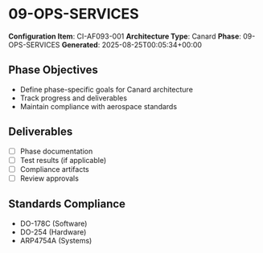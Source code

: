 # 09-OPS-SERVICES

**Configuration Item**: CI-AF093-001
**Architecture Type**: Canard
**Phase**: 09-OPS-SERVICES
**Generated**: 2025-08-25T00:05:34+00:00

## Phase Objectives
- Define phase-specific goals for Canard architecture
- Track progress and deliverables
- Maintain compliance with aerospace standards

## Deliverables
- [ ] Phase documentation
- [ ] Test results (if applicable)
- [ ] Compliance artifacts
- [ ] Review approvals

## Standards Compliance
- DO-178C (Software)
- DO-254 (Hardware)
- ARP4754A (Systems)
